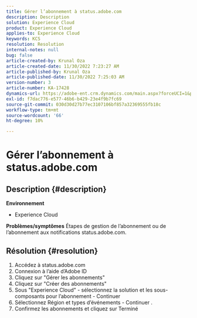 ```yaml
---
title: Gérer l’abonnement à status.adobe.com
description: Description
solution: Experience Cloud
product: Experience Cloud
applies-to: Experience Cloud
keywords: KCS
resolution: Resolution
internal-notes: null
bug: false
article-created-by: Krunal Oza
article-created-date: 11/30/2022 7:23:27 AM
article-published-by: Krunal Oza
article-published-date: 11/30/2022 7:25:03 AM
version-number: 3
article-number: KA-17428
dynamics-url: https://adobe-ent.crm.dynamics.com/main.aspx?forceUCI=1&pagetype=entityrecord&etn=knowledgearticle&id=e101b6e0-7f70-ed11-9561-6045bd006a22
exl-id: f7dac776-e577-46b6-b429-23e4f9b7fc69
source-git-commit: 030d30d27b77ec3107106bf857a32369555fb18c
workflow-type: tm+mt
source-wordcount: '66'
ht-degree: 10%

---
```


# Gérer l’abonnement à status.adobe.com

## Description {#description}

<b>Environnement</b>
- Experience Cloud



<b>Problèmes/symptômes</b>
Étapes de gestion de l’abonnement ou de l’abonnement aux notifications status.adobe.com.


## Résolution {#resolution}


1. Accédez à status.adobe.com
2. Connexion à l’aide d’Adobe ID
3. Cliquez sur &quot;Gérer les abonnements&quot;
4. Cliquez sur &quot;Créer des abonnements&quot;
5. Sous &quot;Experience Cloud&quot; - sélectionnez la solution et les sous-composants pour l’abonnement - Continuer
6. Sélectionnez Région et types d’événements - Continuer .
7. Confirmez les abonnements et cliquez sur Terminé
